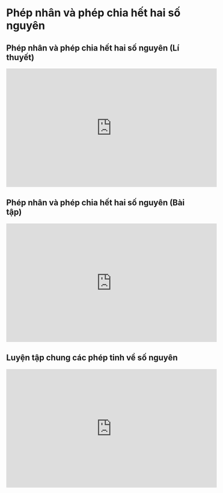 # Phép nhân và phép chia hết hai số nguyên 
## Phép nhân và phép chia hết hai số nguyên (Lí thuyết)
<iframe width="560" height="315" src="https://www.youtube.com/embed/I3ySEntP7S0?si=iOmmYmhcUhOo3_UK" title="YouTube video player" frameborder="0" allow="accelerometer; autoplay; clipboard-write; encrypted-media; gyroscope; picture-in-picture; web-share" referrerpolicy="strict-origin-when-cross-origin" allowfullscreen></iframe>

## Phép nhân và phép chia hết hai số nguyên (Bài tập)
<iframe width="560" height="315" src="https://www.youtube.com/embed/YU6aRRfuxf0?si=tJGKYsliae3FbKCz" title="YouTube video player" frameborder="0" allow="accelerometer; autoplay; clipboard-write; encrypted-media; gyroscope; picture-in-picture; web-share" referrerpolicy="strict-origin-when-cross-origin" allowfullscreen></iframe>

## Luyện tập chung các phép tinh về số nguyên
<iframe width="560" height="315" src="https://www.youtube.com/embed/fswFa2P7DOc?si=91jwp6j0Uwh9LWOn" title="YouTube video player" frameborder="0" allow="accelerometer; autoplay; clipboard-write; encrypted-media; gyroscope; picture-in-picture; web-share" referrerpolicy="strict-origin-when-cross-origin" allowfullscreen></iframe>

